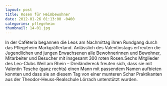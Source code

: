```yaml
---
layout: post
title: Rosen für Heimbewohner
date: 2012-01-26 01:13:00 -0400
categories: pflegeheim
thumbnail: 14-01.jpg
---
```

In der Caféteria begannen die Leos am Nachmittag ihren Rundgang durch das Pflegeheim Markgräflerland. Anlässlich des Valentinstags erfreuten die Jugendlichen und jungen Erwachsenen alle Bewohnerinnen und Bewohner, Mitarbeiter und Besucher mit insgesamt 300 roten Rosen.Sechs Mitglieder des Leo-Clubs Weil am Rhein – Dreiländereck freuten sich, dass sie mit Valentin Tesche (ganz rechts) einen Mann mit passendem Namen aufbieten konnten und dass sie an diesem Tag von einer munteren Schar Praktikanten aus der Theodor-Heuss-Realschule Lörrach unterstützt wurden.